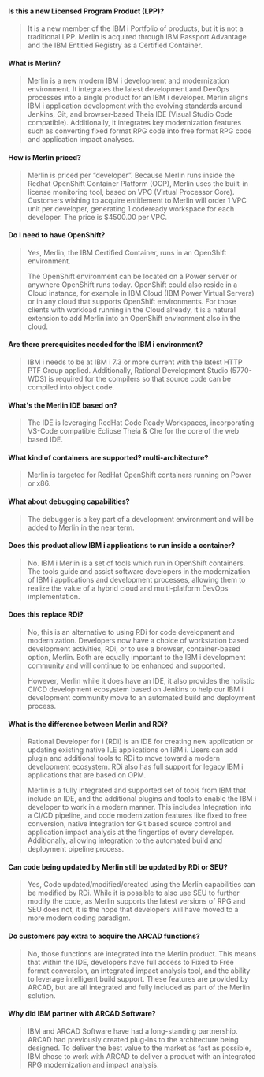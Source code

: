 
#### Is this a new Licensed Program Product (LPP)?

> It is a new member of the IBM i Portfolio of products, but it is not a traditional LPP.  Merlin is acquired through IBM Passport Advantage and the IBM Entitled Registry as a Certified Container.

#### What is Merlin?

> Merlin is a new modern IBM i development and modernization environment. It integrates  the latest development and DevOps processes  into a single product for an IBM i developer.  Merlin aligns IBM i application development with the evolving standards around  Jenkins, Git, and browser-based Theia IDE (Visual Studio Code compatible). Additionally, it integrates key modernization features such as converting fixed format RPG code into free format RPG code and application impact analyses.

#### How is Merlin priced?

> Merlin is priced per “developer”.  Because Merlin runs inside the Redhat OpenShift Container Platform (OCP), Merlin uses the built-in license monitoring tool, based on VPC (Virtual Processor Core).  Customers wishing to acquire entitlement to Merlin will order 1 VPC unit per developer, generating 1 codeready workspace for each developer. The price is $4500.00 per VPC.

#### Do I need to have OpenShift?

> Yes, Merlin, the IBM Certified Container, runs in an OpenShift environment.
>
> The OpenShift environment can be located on a Power server or anywhere OpenShift runs today.  OpenShift could also reside in a Cloud instance, for example in IBM Cloud (IBM Power Virtual Servers) or in any cloud that supports OpenShift environments. For those clients with workload running in the Cloud already, it is a natural extension to add Merlin into an OpenShift environment  also in the cloud.

#### Are there prerequisites needed for the IBM i environment? 

> IBM i needs to be at IBM i 7.3 or more current with the latest HTTP PTF Group applied. Additionally, Rational Development Studio (5770-WDS) is required for the compilers so that source code can be compiled into object code.

#### What's the Merlin IDE based on?

> The IDE is leveraging RedHat Code Ready Workspaces, incorporating  VS-Code compatible Eclipse Theia & Che for the core of the web based IDE.

#### What kind of containers are supported?  multi-architecture? 

> Merlin is targeted for RedHat OpenShift containers running on Power or x86.

#### What about debugging capabilities?
> The debugger is a key part of a development environment and will be added to Merlin in the near term.

#### Does this product allow IBM i applications to run inside a container?

> No. IBM i Merlin is a set of tools which run in OpenShift containers. The tools guide and assist software developers in the modernization of IBM i applications and development processes, allowing them to realize the value of a hybrid cloud and multi-platform DevOps implementation.

#### Does this replace RDi?

> No, this is an alternative to using RDi for code development and modernization. Developers now have a choice of workstation based development activities, RDi, or to use a browser, container-based option, Merlin.  Both are equally important to the IBM i development community and will continue to be enhanced and supported.
>
> However, Merlin while it does have an IDE, it also provides the holistic CI/CD development ecosystem  based on Jenkins to help our IBM i development community move to an automated build and deployment  process.  

#### What is the difference between Merlin and RDi?

> Rational Developer for i (RDi) is an IDE for creating new application or updating existing native ILE applications on IBM i. Users can add plugin and additional tools to RDi to move toward a modern development ecosystem. RDi also has full support for legacy IBM i applications that are based on OPM. 
>
> Merlin is a fully integrated and supported set of tools from IBM that include an IDE, and the additional plugins and tools to enable the IBM i developer to work in a modern manner. This includes Integration into a CI/CD pipeline, and code modernization features like fixed to free conversion, native integration for Git based source control and application impact analysis at the fingertips of every developer. Additionally, allowing integration to the automated build and deployment pipeline process.

#### Can code being updated by Merlin still be updated by RDi or SEU?

> Yes, Code updated/modified/created using the Merlin capabilities can be modified by RDi. While it is possible to also use SEU to further modify the code, as Merlin supports the latest versions of RPG and SEU does not, it is the hope that developers will have moved to a more modern coding paradigm.

#### Do customers pay extra to acquire the ARCAD functions? 

> No, those functions are integrated into the Merlin product. This means that within the IDE, developers  have full access to Fixed to Free format conversion, an integrated impact analysis  tool, and the ability to leverage intelligent  build support. These features are provided by ARCAD, but are all integrated and fully included as part of the Merlin solution.

#### Why did IBM partner with ARCAD Software?
 
> IBM and ARCAD Software have had a long-standing partnership. ARCAD had previously created plug-ins to the architecture being designed.  To deliver the best value to the market as fast as possible, IBM chose to work with ARCAD to deliver a product with an integrated RPG modernization and impact analysis.
